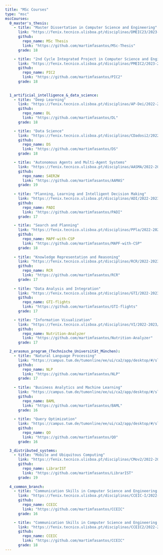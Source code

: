 ```yaml
---
title: "MSc Courses"
type: "msc"
mscCourses:
  0_master's_thesis:
    - title: "Master Dissertation in Computer Science and Engineering"
      link: "https://fenix.tecnico.ulisboa.pt/disciplinas/DMEIC23/2023-2024/2-semestre"
      github:
        repo_name: MSc Thesis
        link: "https://github.com/martimfasantos/MSc-Thesis"
      grade: 18

    - title: "2nd Cycle Integrated Project in Computer Science and Engineering"
      link: "https://fenix.tecnico.ulisboa.pt/disciplinas/PMEIC2/2023-2024/1-semestre"
      github:
        repo_name: PIC2
        link: "https://github.com/martimfasantos/PIC2"
      grade: 18
    
  
  1_artificial_intelligence_&_data_science:
    - title: "Deep Learning"
      link: "https://fenix.tecnico.ulisboa.pt/disciplinas/AP-Dei/2022-2023/1-semestre"
      github: 
        repo_name: DL
        link: "https://github.com/martimfasantos/DL"
      grade: 18

    - title: "Data Science"
      link: "https://fenix.tecnico.ulisboa.pt/disciplinas/CDadosi2/2022-2023/1-semestre"
      github:
        repo_name: DS
        link: "https://github.com/martimfasantos/DS"
      grade: 18

    - title: "Autonomous Agents and Multi-Agent Systems"
      link: "https://fenix.tecnico.ulisboa.pt/disciplinas/AASMA/2022-2023/2-semestre"
      github: 
        repo_name: S4ER2W
        link: "https://github.com/martimfasantos/AAMAS"
      grade: 19
    
    - title: "Planning, Learning and Intelligent Decision Making"
      link: "https://fenix.tecnico.ulisboa.pt/disciplinas/ADI/2022-2023/2-semestre"
      github: 
        repo_name: PADI
        link: "https://github.com/martimfasantos/PADI"
      grade: 17

    - title: "Search and Planning"
      link: "https://fenix.tecnico.ulisboa.pt/disciplinas/PPla/2022-2023/1-semestre"
      github: 
        repo_name: MAPF-with-CSP
        link: "https://github.com/martimfasantos/MAPF-with-CSP"
      grade: 18
    
    - title: "Knowledge Representation and Reasoning"
      link: "https://fenix.tecnico.ulisboa.pt/disciplinas/RCR/2022-2023/2-semestre"
      github: 
        repo_name: RCR
        link: "https://github.com/martimfasantos/RCR"
      grade: 17
    
    - title: "Data Analysis and Integration"
      link: "https://fenix.tecnico.ulisboa.pt/disciplinas/GTI/2022-2023/1-semestre"
      github: 
        repo_name: GTI-flights
        link: "https://github.com/martimfasantos/GTI-flights"
      grade: 17

    - title: "Information Visualization"
      link: "https://fenix.tecnico.ulisboa.pt/disciplinas/VI/2022-2023/1-semestre"
      github: 
        repo_name: Nutrition-Analyzer
        link: "https://github.com/martimfasantos/Nutrition-Analyzer"
      grade: 17

  2_erasmus_program_(Technische_Universität_München):
    - title: "Natural Language Processing"
      link: "https://campus.tum.de/tumonline/ee/ui/ca2/app/desktop/#/slc.tm.cp/student/courses/950700995?$scrollTo=toc_overview"
      github: 
        repo_name: NLP
        link: "https://github.com/martimfasantos/NLP"
      grade: 17
    
    - title: "Business Analytics and Machine Learning"
      link: "https://campus.tum.de/tumonline/ee/ui/ca2/app/desktop/#/slc.tm.cp/student/courses/950696697?$ctx=lang=en&$scrollTo=toc_overview"
      github: 
        repo_name: BAML
        link: "https://github.com/martimfasantos/BAML"
      grade: 16
    
    - title: "Query Optimization"
      link: "https://campus.tum.de/tumonline/ee/ui/ca2/app/desktop/#/slc.tm.cp/student/courses/950696827?$scrollTo=toc_overview"
      github: 
        repo_name: QO
        link: "https://github.com/martimfasantos/QO"
      grade: 16

  3_distributed_systems:
    - title: "Mobile and Ubiquitous Computing"
      link: "https://fenix.tecnico.ulisboa.pt/disciplinas/CMov2/2022-2023/2-semestre"
      github: 
        repo_name: LibrarIST
        link: "https://github.com/martimfasantos/LibrarIST"
      grade: 19
    
  4_common_branch:
    - title: "Communication Skills in Computer Science and Engineering I"
      link: "https://fenix.tecnico.ulisboa.pt/disciplinas/CCEIC-I/2022-2023/1-semestre"
      github: 
        repo_name: CCEIC
        link: "https://github.com/martimfasantos/CCEIC"
      grade: 16

    - title: "Communication Skills in Computer Science and Engineering II"
      link: "https://fenix.tecnico.ulisboa.pt/disciplinas/CCEIC2/2022-2023/2-semestre"
      github: 
        repo_name: CCEIC
        link: "https://github.com/martimfasantos/CCEIC"
      grade: 18
---
```

